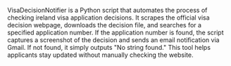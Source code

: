 VisaDecisionNotifier is a Python script that automates the process of checking ireland visa application decisions. It scrapes the official visa decision webpage, downloads the decision file, and searches for a specified application number. If the application number is found, the script captures a screenshot of the decision and sends an email notification via Gmail. If not found, it simply outputs "No string found." This tool helps applicants stay updated without manually checking the website.
